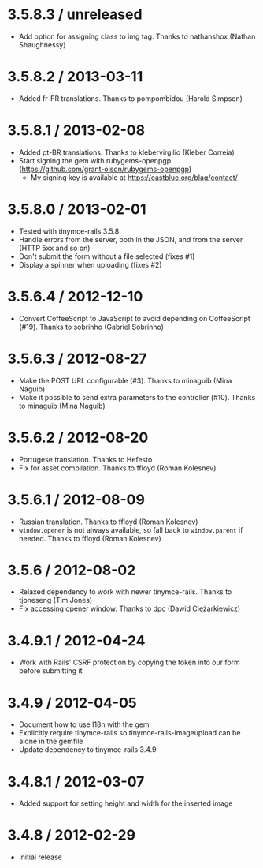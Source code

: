 # 3.5.8.3 / unreleased

* Add option for assigning class to img tag. Thanks to nathanshox (Nathan Shaughnessy)

# 3.5.8.2 / 2013-03-11

* Added fr-FR translations. Thanks to pompombidou (Harold Simpson)

# 3.5.8.1 / 2013-02-08

* Added pt-BR translations. Thanks to klebervirgilio (Kleber Correia)
* Start signing the gem with rubygems-openpgp (https://github.com/grant-olson/rubygems-openpgp)
  * My signing key is available at https://eastblue.org/blag/contact/

# 3.5.8.0 / 2013-02-01

* Tested with tinymce-rails 3.5.8
* Handle errors from the server, both in the JSON, and from the server (HTTP 5xx and so on)
* Don't submit the form without a file selected (fixes #1)
* Display a spinner when uploading (fixes #2)

# 3.5.6.4 / 2012-12-10

* Convert CoffeeScript to JavaScript to avoid depending on CoffeeScript (#19). Thanks to sobrinho (Gabriel Sobrinho)

# 3.5.6.3 / 2012-08-27

* Make the POST URL configurable (#3). Thanks to minaguib (Mina Naguib)
* Make it possible to send extra parameters to the controller (#10). Thanks to minaguib (Mina Naguib)

# 3.5.6.2 / 2012-08-20

* Portugese translation. Thanks to Hefesto
* Fix for asset compilation. Thanks to ffloyd (Roman Kolesnev)

# 3.5.6.1 / 2012-08-09

* Russian translation. Thanks to ffloyd (Roman Kolesnev)
* `window.opener` is not always available, so fall back to `window.parent` if needed. Thanks to ffloyd (Roman Kolesnev)

# 3.5.6 / 2012-08-02

* Relaxed dependency to work with newer tinymce-rails. Thanks to tjoneseng (Tim Jones)
* Fix accessing opener window. Thanks to dpc (Dawid Ciężarkiewicz)

# 3.4.9.1 / 2012-04-24

* Work with Rails' CSRF protection by copying the token into our form before submitting it

# 3.4.9 / 2012-04-05

* Document how to use I18n with the gem
* Explicitly require tinymce-rails so tinymce-rails-imageupload can be alone in the gemfile
* Update dependency to tinymce-rails 3.4.9

# 3.4.8.1 / 2012-03-07

* Added support for setting height and width for the inserted image

# 3.4.8 / 2012-02-29

* Initial release
